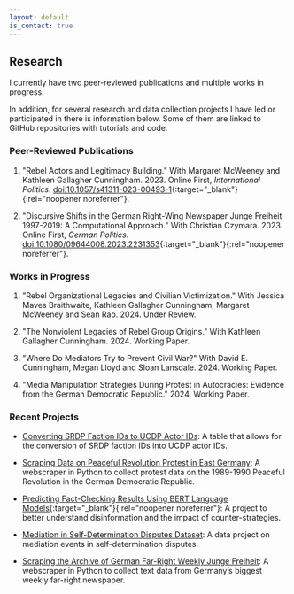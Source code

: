 ```yaml
---
layout: default
is_contact: true
---
```


## Research

I currently have two peer-reviewed publications and multiple works in progress. 

In addition, for several research and data collection projects I have led or participated in there is information below. Some of them are linked to GitHub repositories with tutorials and code.

### Peer-Reviewed Publications

1. "Rebel Actors and Legitimacy Building." With Margaret McWeeney and Kathleen Gallagher Cunningham. 2023. Online First, *International Politics*. [doi:10.1057/s41311-023-00493-1](https://doi.org/10.1057/s41311-023-00493-1){:target="_blank"}{:rel="noopener noreferrer"}.

2. "Discursive Shifts in the German Right-Wing Newspaper Junge Freiheit 1997-2019: A Computational Approach." With Christian Czymara. 2023. Online First, *German Politics*. [doi:10.1080/09644008.2023.2231353](https://doi.org/10.1080/09644008.2023.2231353){:target="_blank"}{:rel="noopener noreferrer"}.

### Works in Progress

1. "Rebel Organizational Legacies and Civilian Victimization." With Jessica Maves Braithwaite, Kathleen Gallagher Cunningham, Margaret McWeeney and Sean Rao. 2024. Under Review.

2. "The Nonviolent Legacies of Rebel Group Origins." With Kathleen Gallagher Cunningham. 2024. Working Paper.

3. "Where Do Mediators Try to Prevent Civil War?" With David E. Cunningham, Megan Lloyd and Sloan Lansdale. 2024. Working Paper.

4. "Media Manipulation Strategies During Protest in Autocracies: Evidence from the German Democratic Republic." 2024. Working Paper.

### Recent Projects

* [Converting SRDP Faction IDs to UCDP Actor IDs](/conversion): A table that allows for the conversion of SRDP faction IDs into UCDP actor IDs.

* [Scraping Data on Peaceful Revolution Protest in East Germany](/protest): A webscraper in Python to collect protest data on the 1989-1990 Peaceful Revolution in the German Democratic Republic.

* [Predicting Fact-Checking Results Using BERT Language Models](https://ilcss.umd.edu/political-communication/){:target="_blank"}{:rel="noopener noreferrer"}: A project to better understand disinformation and the impact of counter-strategies.

* [Mediation in Self-Determination Disputes Dataset](/mediation): A data project on mediation events in self-determination disputes.

* [Scraping the Archive of German Far-Right Weekly Junge Freiheit](/jf): A webscraper in Python to collect text data from Germany’s biggest weekly far-right newspaper.
